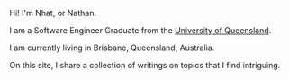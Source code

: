 Hi! I'm Nhat, or Nathan.

I am a Software Engineer Graduate from the [University of Queensland](https://www.uq.edu.au/).

I am currently living in Brisbane, Queensland, Australia.

On this site, I share a collection of writings on topics that I find intriguing.
